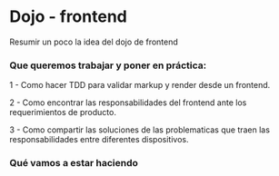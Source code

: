 # Dojo - frontend

Resumir un poco la idea del dojo de frontend

### Que queremos trabajar y poner en práctica:
    
1 - Como hacer TDD para validar markup y render desde un frontend.

2 - Como encontrar las responsabilidades del frontend ante los requerimientos de producto.
    
3 - Como compartir las soluciones de las problematicas que traen las responsabilidades entre diferentes dispositivos. 

### Qué vamos a estar haciendo

